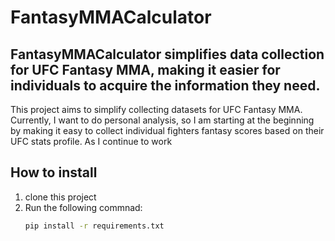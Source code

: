 # FantasyMMACalculator

## FantasyMMACalculator simplifies data collection for UFC Fantasy MMA, making it easier for individuals to acquire the information they need.

This project aims to simplify collecting datasets for UFC Fantasy MMA. Currently, I want to do personal analysis, so I am starting at the beginning by making it easy to collect individual fighters fantasy scores based on their UFC stats profile. As I continue to work 


## How to install
1. clone this project
2. Run the following commnad:
    ```bash
   pip install -r requirements.txt

